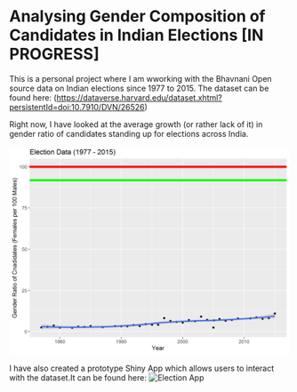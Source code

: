 # Analysing Gender Composition of Candidates in Indian Elections [**IN PROGRESS**]


This is a personal project where I am wworking with the Bhavnani Open source data on Indian elections since 1977 to 2015. The dataset can be found here: (https://dataverse.harvard.edu/dataset.xhtml?persistentId=doi:10.7910/DVN/26526)

Right now, I have looked at the average growth (or rather lack of it) in gender ratio of candidates standing up for elections across India. 


![Gender Ratio since 1977 to 2015 for state and general elections. (Data for 2010 not available)](https://github.com/ShikharY/Elections_Data_Analysis/blob/master/Plots/National_Average_Gender_Ratio_Trend.png)

I have also created a prototype Shiny App which allows users to interact with the dataset.It can be found here: ![Election App](https://shikh-ar.shinyapps.io/Election_App/?_ga=2.229721756.1449603481.1595705999-2037688895.1594230779)